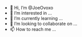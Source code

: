 - 👋 Hi, I’m @JoeOvoxo
- 👀 I’m interested in ...
- 🌱 I’m currently learning ...
- 💞️ I’m looking to collaborate on ...
- 📫 How to reach me ...

<!---
JoeOvoxo/JoeOvoxo is a ✨ special ✨ repository because its `README.md` (this file) appears on your GitHub profile.
You can click the Preview link to take a look at your changes.
--->
